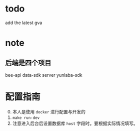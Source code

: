 # todo
add the latest gva

# note
## 后端是四个项目
bee-api
data-sdk
server
yunlaba-sdk

# 配置指南
0. 本人是使用 `docker` 进行配置与开发的
1. `make run-dev`
2. 注意进入后台后设置数据库 `host` 字段时。要根据实际情况填写。